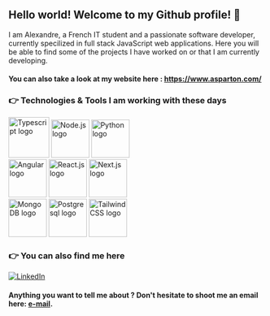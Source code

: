 ## Hello world! Welcome to my Github profile! 👋

I am Alexandre, a French IT student and a passionate software developer, currently specilized in full stack JavaScript web applications. Here you will be able to find some of the projects I have worked on or that I am currently developing.
#### You can also take a look at my website here : https://www.asparton.com/

### 👉 Technologies & Tools I am working with these days
<div>
  <img src="https://img.icons8.com/color/240/000000/typescript.png" alt="Typescript logo" width="80"/>
  <img src="https://seeklogo.com/images/N/nodejs-logo-065257DE24-seeklogo.com.png" alt="Node.js logo" width="75"/>
  <img src="https://seeklogo.com/images/P/python-logo-A32636CAA3-seeklogo.com.png" alt="Python logo" width="75"/>
</div>
<div>
  <img src="https://seeklogo.com/images/A/angular-logo-B76B1CDE98-seeklogo.com.png" alt="Angular logo" width="75"/>
  <img src="https://img.icons8.com/office/240/000000/react.png" alt="React.js logo" width="75"/>
  <img src="https://seeklogo.com/images/N/next-js-logo-8FCFF51DD2-seeklogo.com.png" alt="Next.js logo" width="75"/>
</div>
<div>
  <img src="https://seeklogo.com/images/M/mongodb-logo-4A71340576-seeklogo.com.png" alt="MongoDB logo" width="75"/>
  <img src="https://img.icons8.com/color/240/000000/postgreesql.png" alt="Postgresql logo" width="75"/>
  <img src="https://seeklogo.com/images/T/tailwind-css-logo-5AD4175897-seeklogo.com.png" alt="Tailwind CSS logo" width="75"/>
</div>

### 👉 You can also find me here
[![LinkedIn](https://raw.githubusercontent.com/WaylonWalker/WaylonWalker/main/icon/linkedin.png)](https://www.linkedin.com/in/alexandre-sparton/)

#### Anything you want to tell me about ? Don't hesitate to shoot me an email here: [e-mail](mailto:sparton.alexandre@gmail.com).

